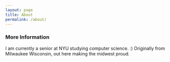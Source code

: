 ```yaml
---
layout: page
title: About
permalink: /about/
---
```



### More Information

I am currently a senior at NYU studying computer science. :) Originally from Milwaukee Wisconsin, out here making the midwest proud.


